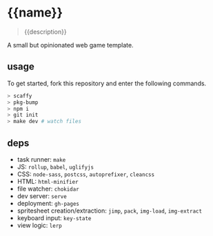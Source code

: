 # {{name}}
> {{description}}

A small but opinionated web game template.

## usage
To get started, fork this repository and enter the following commands.
```sh
> scaffy
> pkg-bump
> npm i
> git init
> make dev # watch files
```

## deps
- task runner: `make`
- JS: `rollup`, `babel`, `uglifyjs`
- CSS: `node-sass`, `postcss`, `autoprefixer`, `cleancss`
- HTML: `html-minifier`
- file watcher: `chokidar`
- dev server: `serve`
- deployment: `gh-pages`
- spritesheet creation/extraction: `jimp`, `pack`, `img-load`, `img-extract`
- keyboard input: `key-state`
- view logic: `lerp`
